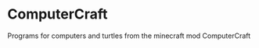 ComputerCraft
=============

Programs for computers and turtles from the minecraft mod ComputerCraft


